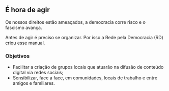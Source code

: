 ## É hora de agir

Os nossos direitos estão ameaçados, a democracia corre risco e o fascismo avança.

Antes de agir é preciso se organizar. Por isso a Rede pela Democracia (RD) criou esse manual.

### Objetivos

 - Facilitar a criação de grupos locais que atuarão na difusão de conteúdo digital via redes sociais;
 - Sensibilizar, face a face, em comunidades, locais de trabalho e entre amigos e familiares.
